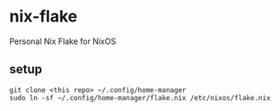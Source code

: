 # nix-flake

Personal Nix Flake for NixOS

## setup
```
git clone <this repo> ~/.config/home-manager
sudo ln -sf ~/.config/home-manager/flake.nix /etc/nixos/flake.nix
```

